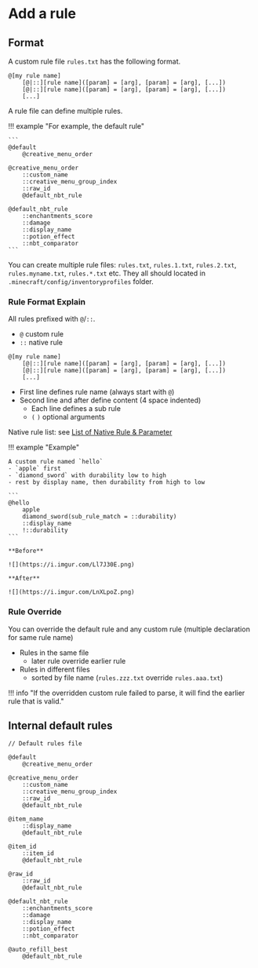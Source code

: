 # Add a rule

## Format

A custom rule file `rules.txt` has the following format.

```
@[my rule name]
    [@|::][rule name]([param] = [arg], [param] = [arg], [...])
    [@|::][rule name]([param] = [arg], [param] = [arg], [...])
    [...]
```

A rule file can define multiple rules.

!!! example "For example, the default rule"

    ```
    @default
        @creative_menu_order

    @creative_menu_order
        ::custom_name
        ::creative_menu_group_index
        ::raw_id
        @default_nbt_rule

    @default_nbt_rule
        ::enchantments_score
        ::damage
        ::display_name
        ::potion_effect
        ::nbt_comparator
    ```

You can create multiple rule files: `rules.txt`, `rules.1.txt`, `rules.2.txt`, `rules.myname.txt`, `rules.*.txt` etc. They all should located in `.minecraft/config/inventoryprofiles` folder.

### Rule Format Explain

All rules prefixed with `@`/`::`. 
- `@` custom rule
- `::` native rule

```
@[my rule name]
    [@|::][rule name]([param] = [arg], [param] = [arg], [...])
    [@|::][rule name]([param] = [arg], [param] = [arg], [...])
    [...]
```

- First line defines rule name (always start with `@`)
- Second line and after define content (4 space indented)
    - Each line defines a sub rule
    - `(` `)` optional arguments

Native rule list: see [List of Native Rule & Parameter](List-of-Native-Rule-&-Parameter)

!!! example "Example"

    A custom rule named `hello`
    - `apple` first
    - `diamond_sword` with durability low to high
    - rest by display name, then durability from high to low

    ```
    @hello
        apple
        diamond_sword(sub_rule_match = ::durability)
        ::display_name
        !::durability
    ```

    **Before**

    ![](https://i.imgur.com/Ll7J30E.png)

    **After**

    ![](https://i.imgur.com/LnXLpoZ.png)

### Rule Override

You can override the default rule and any custom rule (multiple declaration for same rule name)
- Rules in the same file
    - later rule override earlier rule
- Rules in different files
    - sorted by file name (`rules.zzz.txt` override `rules.aaa.txt`)

!!! info "If the overridden custom rule failed to parse, it will find the earlier rule that is valid."

## Internal default rules

```
// Default rules file

@default
    @creative_menu_order

@creative_menu_order
    ::custom_name
    ::creative_menu_group_index
    ::raw_id
    @default_nbt_rule

@item_name
    ::display_name
    @default_nbt_rule

@item_id
    ::item_id
    @default_nbt_rule

@raw_id
    ::raw_id
    @default_nbt_rule

@default_nbt_rule
    ::enchantments_score
    ::damage
    ::display_name
    ::potion_effect
    ::nbt_comparator

@auto_refill_best
    @default_nbt_rule
```
